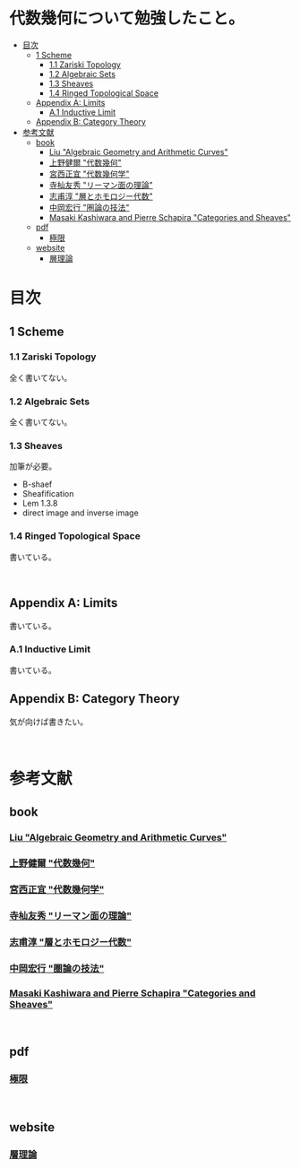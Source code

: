 # 代数幾何について勉強したこと。<!-- omit in toc -->

- [目次](#目次)
  - [1 Scheme](#1-scheme)
    - [1.1 Zariski Topology](#11-zariski-topology)
    - [1.2 Algebraic Sets](#12-algebraic-sets)
    - [1.3 Sheaves](#13-sheaves)
    - [1.4 Ringed Topological Space](#14-ringed-topological-space)
  - [Appendix A: Limits](#appendix-a-limits)
    - [A.1 Inductive Limit](#a1-inductive-limit)
  - [Appendix B: Category Theory](#appendix-b-category-theory)
- [参考文献](#参考文献)
  - [book](#book)
    - [Liu "Algebraic Geometry and Arithmetic Curves"](#liu-algebraic-geometry-and-arithmetic-curves)
    - [上野健爾 "代数幾何"](#上野健爾-代数幾何)
    - [宮西正宜 "代数幾何学"](#宮西正宜-代数幾何学)
    - [寺杣友秀 "リーマン面の理論"](#寺杣友秀-リーマン面の理論)
    - [志甫淳 "層とホモロジー代数"](#志甫淳-層とホモロジー代数)
    - [中岡宏行 "圏論の技法"](#中岡宏行-圏論の技法)
    - [Masaki Kashiwara and Pierre Schapira "Categories and Sheaves"](#masaki-kashiwara-and-pierre-schapira-categories-and-sheaves)
  - [pdf](#pdf)
    - [極限](#極限)
  - [website](#website)
    - [層理論](#層理論)


# 目次

## 1 Scheme

### 1.1 Zariski Topology
全く書いてない。

### 1.2 Algebraic Sets
全く書いてない。

### 1.3 Sheaves
加筆が必要。<br>
- B-shaef
- Sheafification
- Lem 1.3.8
- direct image and inverse image

### 1.4 Ringed Topological Space
書いている。

<br>


## Appendix A: Limits
書いている。

### A.1 Inductive Limit
書いている。

## Appendix B: Category Theory
気が向けば書きたい。

<br>

# 参考文献

## book

### [Liu "Algebraic Geometry and Arithmetic Curves"](https://www.math.u-bordeaux.fr/~qliu/Book/index.html)

### [上野健爾 "代数幾何"](https://www.iwanami.co.jp/book/b265778.html)

### [宮西正宜 "代数幾何学"](https://www.shokabo.co.jp/mybooks/ISBN978-4-7853-1312-8.htm)

### [寺杣友秀 "リーマン面の理論"](https://www.morikita.co.jp/books/mid/007831)

### [志甫淳 "層とホモロジー代数"](https://www.kyoritsu-pub.co.jp/book/b10003680.html)

### [中岡宏行 "圏論の技法"](https://www.nippyo.co.jp/shop/book/7004.html)

### [Masaki Kashiwara and Pierre Schapira "Categories and Sheaves"](https://link.springer.com/book/10.1007/3-540-27950-4)

<br>

## pdf

### [極限](https://www.math.s.chiba-u.ac.jp/~matsu/math/limit.pdf)

<br>

## website

### [層理論](https://mathlog.info/articles/1422)




